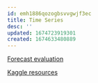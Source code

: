 ```yaml
---
id: emh1886qozogbsvvgwjf3ec
title: Time Series
desc: ''
updated: 1674723919301
created: 1674633480889
---
```

[Forecast evaluation](https://www.arxiv-vanity.com/papers/2203.10716/)

[Kaggle resources](https://www.kaggle.com/competitions/godaddy-microbusiness-density-forecasting/discussion/372926)

